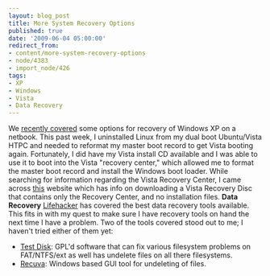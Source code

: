 ```yaml
---
layout: blog_post
title: More System Recovery Options
published: true
date: '2009-06-04 05:00:00'
redirect_from:
- content/more-system-recovery-options
- node/4383
- import_node/426
tags:
- XP
- Windows
- Vista
- Data Recovery
---
```


We [recently covered](/content/windows-xp-netbook-backup-options) some options for recovery of Windows XP on a netbook. This past week, I uninstalled Linux from my dual boot Ubuntu/Vista HTPC and needed to reformat my master boot record to get Vista booting again. Fortunately, I did have my Vista install CD available and I was able to use it to boot into the Vista "recovery center," which allowed me to format the master boot record and install the Windows boot loader. While searching for information regarding the Vista Recovery Center, I came across [this](http://neosmart.net/blog/2008/windows-vista-recovery-disc-download/) website which has info on downloading a Vista Recovery Disc that contains only the Recovery Center, and no installation files. **Data Recovery** [Lifehacker](http://lifehacker.com/) has covered the best data recovery tools available. This fits in with my quest to make sure I have recovery tools on hand the next time I have a problem. Two of the tools covered stood out to me; I haven't tried either of them yet:

-   [Test Disk](http://www.cgsecurity.org/wiki/TestDisk): GPL'd software that can fix various filesystem problems on FAT/NTFS/ext as well has undelete files on all there filesystems.
-   [Recuva](http://www.recuva.com/): Windows based GUI tool for undeleting of files.

